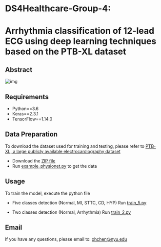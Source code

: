 # DS4Healthcare-Group-4: 
# Arrhythmia classification of 12-lead ECG using deep learning techniques based on the PTB-XL dataset

## Abstract

![img](https://github.com/Bettycxh/SE-MSCNN-A-Lightweight-Multi-scaled-Fusion-Network-for-Sleep-Apnea-Detection-Using-Single-Lead-ECG-/blob/main/pic/model.png)


## Requirements
- Python==3.6
- Keras==2.3.1
- TensorFlow==1.14.0

## Data Preparation
To download the dataset used for training and testing, please refer to [PTB-XL, a large publicly available electrocardiography dataset](https://physionet.org/content/ptb-xl/1.0.1/)

- Download the [ZIP file](https://physionet.org/static/published-projects/ptb-xl/ptb-xl-a-large-publicly-available-electrocardiography-dataset-1.0.1.zip)
- Run [example_physionet.py](https://physionet.org/content/ptb-xl/1.0.1/example_physionet.py) to get the data

## Usage
To train the model, execute the python file

- Five classes detection (Normal, MI, STTC, CD, HYP)
  Run [train_5.py](https://github.com/Bettycxh/DS4Healthcare-Group-4/train_5.py)

- Two classes detection (Normal, Arrhythmia)
  Run [train_2.py](https://github.com/Bettycxh/DS4Healthcare-Group-4/train_2.py)

## Email
If you have any questions, please email to: [xhchen@nyu.edu](mailto:xhchen@nyu.edu)
